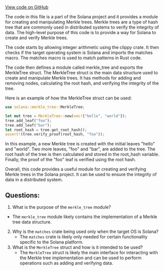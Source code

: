 
[View code on GitHub](https://github.com/solana-labs/solana/blob/master/merkle-tree/src/lib.rs)

The code in this file is a part of the Solana project and it provides a module for creating and manipulating Merkle trees. Merkle trees are a type of hash tree that are commonly used in distributed systems to verify the integrity of data. The high-level purpose of this code is to provide a way for Solana to create and verify Merkle trees.

The code starts by allowing integer arithmetic using the clippy crate. It then checks if the target operating system is Solana and imports the matches macro. The matches macro is used to match patterns in Rust code.

The code then defines a module called merkle_tree and exports the MerkleTree struct. The MerkleTree struct is the main data structure used to create and manipulate Merkle trees. It has methods for adding and removing nodes, calculating the root hash, and verifying the integrity of the tree.

Here is an example of how the MerkleTree struct can be used:

```rust
use solana::merkle_tree::MerkleTree;

let mut tree = MerkleTree::new(vec!["hello", "world"]);
tree.add_leaf("foo");
tree.add_leaf("bar");
let root_hash = tree.get_root_hash();
assert!(tree.verify_proof(root_hash, "foo"));
```

In this example, a new Merkle tree is created with the initial leaves "hello" and "world". Two more leaves, "foo" and "bar", are added to the tree. The root hash of the tree is then calculated and stored in the root_hash variable. Finally, the proof of the "foo" leaf is verified using the root hash.

Overall, this code provides a useful module for creating and verifying Merkle trees in the Solana project. It can be used to ensure the integrity of data in a distributed system.
## Questions: 
 1. What is the purpose of the `merkle_tree` module?
   - The `merkle_tree` module likely contains the implementation of a Merkle tree data structure.
2. Why is the `matches` crate being used only when the target OS is Solana?
   - The `matches` crate is likely only needed for certain functionality specific to the Solana platform.
3. What is the `MerkleTree` struct and how is it intended to be used?
   - The `MerkleTree` struct is likely the main interface for interacting with the Merkle tree implementation and can be used to perform operations such as adding and verifying data.